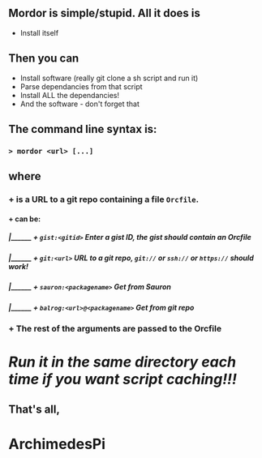 ## Mordor is simple/stupid. All it does is 
* Install itself
## Then you can
* Install software (really git clone a sh script and run it)
* Parse dependancies from that script
* Install ALL the dependancies!
* And the software - don't forget that
## The command line syntax is:
### `> mordor <url> [...]`
## where
###	+ <url> is a URL to a git repo containing a file `Orcfile`.
####		+ <url> can be:
#####		|______ + `gist:<gitid>` Enter a gist ID, the gist should contain an Orcfile
#####		|______ + `git:<url>`	URL to a git repo, `git://` or `ssh://` or `https://` should work!
#####		|______ + `sauron:<packagename>` Get <packagename> from Sauron
#####		|______ + `balrog:<url>@<packagename>` Get <packagename> from git repo <url>
###	+ The rest of the arguments are passed to the Orcfile

# *Run it in the same directory each time if you want script caching!!!*

##   That's all,
#	ArchimedesPi
